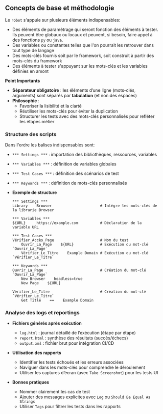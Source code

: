 
## Concepts de base et méthodologie
Le  `robot` s'appuie sur plusieurs éléments indispensables:

- Des éléments de paramétrage qui seront fonction des éléments à tester. Ils peuvent être globaux ou locaux et peuvent, si besoin, faire appel à des fonctions `py` ou `java`.
- Des variables ou constantes telles que l'on pourrait les retrouver dans tout type de langage
- Des mots-clés fournis soit par le framework, soit construit à partir des mots-clés du framework
- Des éléments à tester s'appuyant sur les mots-clés et les variables définies en amont

**Point Importants**
- **Séparateur obligatoire** : les éléments d’une ligne (mots-clés, arguments) sont séparés par **tabulation** (et non des espaces)
- **Philosophie** :
  - Favoriser la lisibilité et la clarté
  - Réutiliser les mots-clés pour éviter la duplication
  - Structurer les tests avec des mots-clés personnalisés pour refléter les étapes métier

### Structure des scripts
Dans l'ordre les balises indispensables sont:
- `*** Settings ***` : importation des bibliothèques, ressources, variables
- `*** Variables ***` : définition de variables globales
- `*** Test Cases ***` : définition des scénarios de test
- `*** Keywords ***` : définition de mots-clés personnalisés

- **Exemple de structure**
  ```robotframework
  *** Settings ***
  Library    Browser                      # Intègre les mots-clés de la librarie Browser 

  *** Variables ***
  ${URL}     https://example.com          # Déclaration de la variable URL

  *** Test Cases ***
  Vérifier_Accès_Page                     # Nom du test
      Ouvrir_La_Page    ${URL}            # Exécution du mot-clé `Ouvrir_La_Page`
      Vérifier_Le_Titre    Example Domain # Exécution du mot-clé `Vérifier_Le_Titre`

  *** Keywords ***
  Ouvrir_La_Page                          # Création du mot-clé `Ouvrir_La_Page`
      New Browser    headless=true
      New Page    ${URL}

  Vérifier_Le_Titre                       # Création du mot-clé `Vérifier_Le_Titre`
      Get Title    ==    Example Domain
  ```

### Analyse des logs et reportings

- **Fichiers générés après exécution**
  - `log.html` : journal détaillé de l’exécution (étape par étape)
  - `report.html` : synthèse des résultats (succès/échecs)
  - `output.xml` : fichier brut pour intégration CI/CD

- **Utilisation des rapports**
  - Identifier les tests échoués et les erreurs associées
  - Naviguer dans les mots-clés pour comprendre le déroulement
  - Utiliser les captures d’écran (avec `Take Screenshot`) pour les tests UI

- **Bonnes pratiques**
  - Nommer clairement les cas de test
  - Ajouter des messages explicites avec `Log` ou `Should Be Equal As Strings`
  - Utiliser `Tags` pour filtrer les tests dans les rapports
